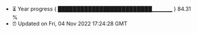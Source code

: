 - ⏳ Year progress { █████████████████████████▁▁▁▁▁ } 84.31 %
- ⏰ Updated on Fri, 04 Nov 2022 17:24:28 GMT

